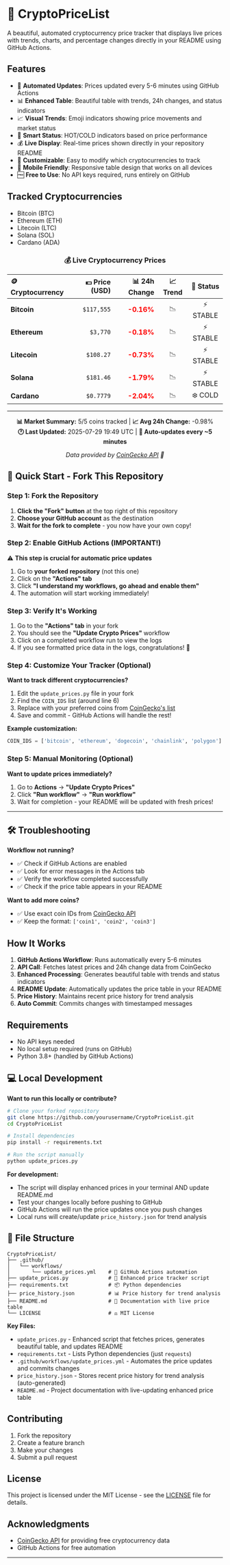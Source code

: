 # 🚀 CryptoPriceList

A beautiful, automated cryptocurrency price tracker that displays live prices with trends, charts, and percentage changes directly in your README using GitHub Actions.

## Features

- 🚀 **Automated Updates**: Prices updated every 5-6 minutes using GitHub Actions
- 📊 **Enhanced Table**: Beautiful table with trends, 24h changes, and status indicators
- 📈 **Visual Trends**: Emoji indicators showing price movements and market status
- 🎯 **Smart Status**: HOT/COLD indicators based on price performance
- 💰 **Live Display**: Real-time prices shown directly in your repository README
- 🔧 **Customizable**: Easy to modify which cryptocurrencies to track
- 📱 **Mobile Friendly**: Responsive table design that works on all devices
- 🆓 **Free to Use**: No API keys required, runs entirely on GitHub

## Tracked Cryptocurrencies

- Bitcoin (BTC)
- Ethereum (ETH)
- Litecoin (LTC)
- Solana (SOL)
- Cardano (ADA)

<!-- PRICE_TABLE_START -->

<div align="center">

### 💰 Live Cryptocurrency Prices

<table>
<thead>
<tr>
<th align="left">🪙 Cryptocurrency</th>
<th align="right">💵 Price (USD)</th>
<th align="right">📊 24h Change</th>
<th align="center">📈 Trend</th>
<th align="center">🎯 Status</th>
</tr>
</thead>
<tbody>

<tr>
<td><strong>Bitcoin</strong></td>
<td align="right"><code>$117,555</code></td>
<td align="right" style="color: #ff0000"><strong>-0.16%</strong></td>
<td align="center">📉</td>
<td align="center">⚡ STABLE</td>
</tr>

<tr>
<td><strong>Ethereum</strong></td>
<td align="right"><code>$3,770</code></td>
<td align="right" style="color: #ff0000"><strong>-0.18%</strong></td>
<td align="center">📉</td>
<td align="center">⚡ STABLE</td>
</tr>

<tr>
<td><strong>Litecoin</strong></td>
<td align="right"><code>$108.27</code></td>
<td align="right" style="color: #ff0000"><strong>-0.73%</strong></td>
<td align="center">📉</td>
<td align="center">⚡ STABLE</td>
</tr>

<tr>
<td><strong>Solana</strong></td>
<td align="right"><code>$181.46</code></td>
<td align="right" style="color: #ff0000"><strong>-1.79%</strong></td>
<td align="center">📉</td>
<td align="center">⚡ STABLE</td>
</tr>

<tr>
<td><strong>Cardano</strong></td>
<td align="right"><code>$0.7779</code></td>
<td align="right" style="color: #ff0000"><strong>-2.04%</strong></td>
<td align="center">📉</td>
<td align="center">❄️ COLD</td>
</tr>

</tbody>
</table>

---

**📊 Market Summary:** 5/5 coins tracked | **📈 Avg 24h Change:** -0.98%  
**🕐 Last Updated:** 2025-07-29 19:49 UTC | **🔄 Auto-updates every ~5 minutes**

*Data provided by [CoinGecko API](https://www.coingecko.com/en/api) 🦎*

</div>

<!-- PRICE_TABLE_END -->

## 🚀 Quick Start - Fork This Repository

### Step 1: Fork the Repository

1. **Click the "Fork" button** at the top right of this repository
2. **Choose your GitHub account** as the destination
3. **Wait for the fork to complete** - you now have your own copy!

### Step 2: Enable GitHub Actions (IMPORTANT!)

⚠️ **This step is crucial for automatic price updates**

1. Go to **your forked repository** (not this one)
2. Click on the **"Actions" tab**
3. Click **"I understand my workflows, go ahead and enable them"**
4. The automation will start working immediately!

### Step 3: Verify It's Working

1. Go to the **"Actions" tab** in your fork
2. You should see the **"Update Crypto Prices"** workflow
3. Click on a completed workflow run to view the logs
4. If you see formatted price data in the logs, congratulations! 🎉

### Step 4: Customize Your Tracker (Optional)

**Want to track different cryptocurrencies?**

1. Edit the `update_prices.py` file in your fork
2. Find the `COIN_IDS` list (around line 6)
3. Replace with your preferred coins from [CoinGecko's list](https://api.coingecko.com/api/v3/coins/list)
4. Save and commit - GitHub Actions will handle the rest!

**Example customization:**

```python
COIN_IDS = ['bitcoin', 'ethereum', 'dogecoin', 'chainlink', 'polygon']
```

### Step 5: Manual Monitoring (Optional)

**Want to update prices immediately?**

1. Go to **Actions** → **"Update Crypto Prices"**
2. Click **"Run workflow"** → **"Run workflow"**
3. Wait for completion - your README will be updated with fresh prices!

---

## 🛠️ Troubleshooting

**Workflow not running?**

- ✅ Check if GitHub Actions are enabled
- ✅ Look for error messages in the Actions tab
- ✅ Verify the workflow completed successfully
- ✅ Check if the price table appears in your README

**Want to add more coins?**

- ✅ Use exact coin IDs from [CoinGecko API](https://api.coingecko.com/api/v3/coins/list)
- ✅ Keep the format: `['coin1', 'coin2', 'coin3']`

## How It Works

1. **GitHub Actions Workflow**: Runs automatically every 5-6 minutes
2. **API Call**: Fetches latest prices and 24h change data from CoinGecko
3. **Enhanced Processing**: Generates beautiful table with trends and status indicators
4. **README Update**: Automatically updates the price table in your README
5. **Price History**: Maintains recent price history for trend analysis
6. **Auto Commit**: Commits changes with timestamped messages

## Requirements

- No API keys needed
- No local setup required (runs on GitHub)
- Python 3.8+ (handled by GitHub Actions)

## 💻 Local Development

**Want to run this locally or contribute?**

```bash
# Clone your forked repository
git clone https://github.com/yourusername/CryptoPriceList.git
cd CryptoPriceList

# Install dependencies
pip install -r requirements.txt

# Run the script manually
python update_prices.py
```

**For development:**

- The script will display enhanced prices in your terminal AND update README.md
- Test your changes locally before pushing to GitHub
- GitHub Actions will run the price updates once you push changes
- Local runs will create/update `price_history.json` for trend analysis

## 📁 File Structure

```
CryptoPriceList/
├── .github/
│   └── workflows/
│       └── update_prices.yml    # 🤖 GitHub Actions automation
├── update_prices.py             # 🐍 Enhanced price tracker script
├── requirements.txt             # 📦 Python dependencies
├── price_history.json           # 📊 Price history for trend analysis
├── README.md                    # 📖 Documentation with live price table
└── LICENSE                      # ⚖️ MIT License
```

**Key Files:**

- `update_prices.py` - Enhanced script that fetches prices, generates beautiful table, and updates README
- `requirements.txt` - Lists Python dependencies (just `requests`)
- `.github/workflows/update_prices.yml` - Automates the price updates and commits changes
- `price_history.json` - Stores recent price history for trend analysis (auto-generated)
- `README.md` - Project documentation with live-updating enhanced price table

## Contributing

1. Fork the repository
2. Create a feature branch
3. Make your changes
4. Submit a pull request

## License

This project is licensed under the MIT License - see the [LICENSE](LICENSE) file for details.

## Acknowledgments

- [CoinGecko API](https://www.coingecko.com/en/api) for providing free cryptocurrency data
- GitHub Actions for free automation

---
